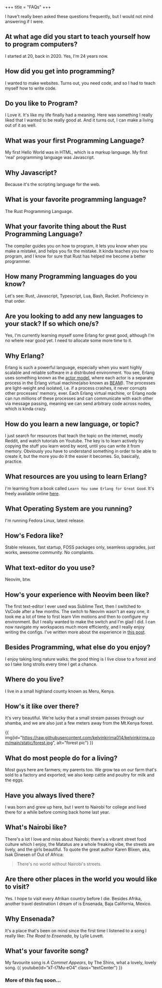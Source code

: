 +++
title = "FAQs"
+++

I have't really been asked these questions frequently, but I would not mind answering if I were.

## At what age did you start to teach yourself how to program computers?
I started at 20, back in 2020. Yes, I'm 24 years now.

## How did you get into programming?
I wanted to make websites. Turns out, you need code, and so I had to teach myself how to write code.

## Do you like to Program?
I Love it. It's like my life finally had a meaning. Here was something I really liked that I wanted to be really good at. And it turns out, I can make a living out of it as well.

## What was your first Programming Language?
My first Hello World was in HTML, which is a markup language. My first 'real' programming language was Javascript.

## Why Javascript?
Because it's the scripting language for the web.

## What is your favorite programming language?
The Rust Programming Language.

## What your favorite thing about the Rust Programming Language?
The compiler guides you on how to program, it lets you know when you make a mistake, and helps you fix the mistake. It kinda teaches you how to program, and I know for sure that Rust has helped me become a better programmer.

## How many Programming languages do you know?
Let's see: Rust, Javascript, Typescript, Lua, Bash, Racket. Proficiency in that order.

## Are you looking to add any new languages to your stack? If so which one/s?
Yes, I'm currently learning myself some Erlang for great good, although I'm no where near good yet. I need to allocate some more time to it.

## Why Erlang?
Erlang is such a powerful language, especially when you want highly scalable and reliable software in a distributed environment. You see, Erlang uses something known as the [actor model](https://en.wikipedia.org/wiki/Actor_model), where each actor is a separate process in the Erlang virtual machine(also known as [BEAM](https://www.erlang.org/blog/a-brief-beam-primer/)). The processes are light-weight and isolated, i.e. if a process crashes, it never corrupts other processes' memory, ever.
Each Erlang virtual machine, or Erlang node can run millions of these processes and can communicate with each other via message passing, meaning we can send arbitrary code across nodes, which is kinda crazy.

## How do you learn a new language, or topic?
I just search for resources that teach the topic on the internet, mostly Reddit, and watch tutorials on Youtube. The key is to learn actively by copying the stuff you learn word by word, until you can write it from memory. Obviously you have to understand something in order to be able to create it, but the more you do it the easier it becomes. So, basically, practice.

## What resources are you using to learn Erlang?
I'm learning from a book called `Learn You some Erlang for Great Good`. It's freely available online [here](https://learnyousomeerlang.com/content).

## What Operating System are you running?
I'm running Fedora Linux, latest release.

## How's Fedora like?
Stable releases, fast startup, FOSS packages only, seamless upgrades, just works, awesome community. No complaints.

## What text-editor do you use?
Neovim, btw.

## How's your experience with Neovim been like?
The first text-editor I ever used was Sublime Text, then I switched to VsCode after a few months. The switch to Neovim wasn't an easy one, it took me a lot of time to first learn Vim motions and then to configure my environment. But I really wanted to make the switch and I'm glad I did. I can now navigate my workspaces much more efficiently, and I really enjoy writing the configs. I've written more about the experience in [this post](https://www.linkedin.com/posts/kelvin-kirima-25b010184_i-started-to-teach-myself-how-to-program-activity-7150909262901264384-240y?utm_source=share&utm_medium=member_desktop).   

## Besides Programming, what else do you enjoy?
I enjoy taking long nature walks; the good thing is I live close to a forest and so I take long strolls every time I get a chance.

## Where do you live?
I live in a small highland county known as Meru, Kenya.

## How's it like over there?
It's very beautiful. We're lucky that a small stream passes through our shamba, and we are also just a few meters away from the Mt.Kenya forest.

{{ img(id="https://raw.githubusercontent.com/kelvinkirima014/kelvinkirima.com/main/static/forest.jpg", alt="forest pic") }}

## What do most people do for a living? 
Most guys here are farmers; my parents too. We grow tea on our farm that's sold to a factory and exported; we also keep cattle and poultry for milk and the eggs. 

## Have you always lived there?
I was born and grew up here, but I went to Nairobi for college and lived there for a while before coming back home last year.

## What's Nairobi like?
There's a lot I love and miss about Nairobi; there's a vibrant street food culture which I enjoy, the Matatus are a whole freaking vibe, the streets are lively, and the girls beautiful. To quote the great author Karen Blixen, aka, Isak Dinesen of Out of Africa: 
> There's no world without Nairobi's streets.

## Are there other places in the world you would like to visit?
Yes. I hope to visit every Afrikan country before I die. Besides Afrika, another travel destination I dream of is Ensenada, Baja California, Mexico.

## Why Ensenada?
It's a place that's been on mind since the first time I listened to a song I really like: *The Road to Ensenada*, by Lylle Lovett.

## What's your favorite song?
My favourite song is *A Commet Appears*, by The Shins, what a lovely, lovely song.
{{ youtube(id="kT-t7Mu-eO4" class="textCenter") }}


### More of this faq soon...
